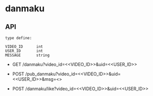 # danmaku

## API

```
type define:

VIDEO_ID      int
USER_ID       int
MESSAGE       string
```

- GET /danmaku?video_id=<<VIDEO_ID>>&uid=<<USER_ID>>

- POST /pub_danmaku?video_id=<<VIDEO_ID>>&uid=<<USER_ID>>&msg=<<MESSAGE>>

- POST /danmaku/like?video_id=<<VIDEO_ID>>&uid=<<USER_ID>>

